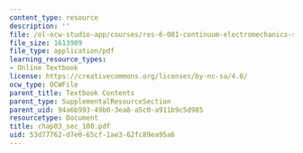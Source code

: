 ```yaml
---
content_type: resource
description: ''
file: /ol-ocw-studio-app/courses/res-6-001-continuum-electromechanics-spring-2009/53d77762d7e065cf1ae362fc89ea95a6_chap03_sec_100.pdf
file_size: 1613989
file_type: application/pdf
learning_resource_types:
- Online Textbook
license: https://creativecommons.org/licenses/by-nc-sa/4.0/
ocw_type: OCWFile
parent_title: Textbook Contents
parent_type: SupplementalResourceSection
parent_uid: 94a6b993-49b0-3ea8-a5c0-a911b9c5d985
resourcetype: Document
title: chap03_sec_100.pdf
uid: 53d77762-d7e0-65cf-1ae3-62fc89ea95a6
---
```

